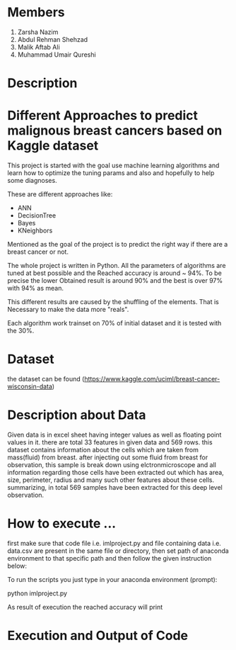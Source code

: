 # Members
1. Zarsha Nazim
2. Abdul Rehman Shehzad
3. Malik Aftab Ali
4. Muhammad Umair Qureshi

# Description
# Different Approaches to predict malignous breast cancers based on Kaggle dataset
This project is started with the goal use machine learning algorithms and learn how to optimize the tuning params and also and hopefully to help some diagnoses.

These are different approaches like:
 + ANN
 + DecisionTree
 + Bayes 
 + KNeighbors
 
Mentioned as the goal of the project is to predict the right way if there are a breast cancer or not.

The whole project is written in Python.
All the parameters of algorithms are tuned at best possible and the Reached accuracy is around ~ 94%.
To be precise the lower Obtained result is around 90% and the best is over 97% with 94% as mean.

This different results are caused by the shuffling of the elements. That is Necessary to make the data more "reals".

Each algorithm work trainset on 70% of initial dataset and it is tested with the 30%.

# Dataset 
the dataset can be found (https://www.kaggle.com/uciml/breast-cancer-wisconsin-data)

# Description about Data

Given data is in excel sheet having integer values as well as floating point values in it. there are total 33 features in given data and 569 rows. 
this dataset contains information about the cells which are taken from mass(fluid) from breast. after injecting out some fluid from breast for observation, this sample is break down using elctronmicroscope and all information regarding those cells have been extracted out which has area, size, perimeter, radius and many such other features about these cells. summarizing, in total 569 samples have been extracted for this deep level observation. 

# How to execute ...
first make sure that code file i.e. imlproject.py and file containing data i.e. data.csv are present in the same file or directory, then set path of anaconda environment to that specific path and then follow the given instruction below: 

To run the scripts you just type in your anaconda environment (prompt):

python imlproject.py

As result of execution the reached accuracy will print

# Execution and Output of Code

